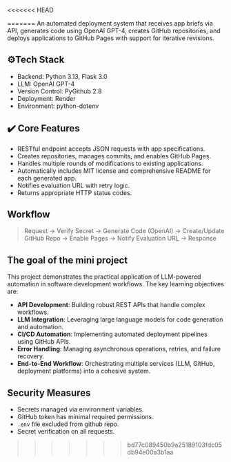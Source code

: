 <<<<<<< HEAD

=======
An automated deployment system that receives app briefs via API, generates code using OpenAI GPT-4, creates GitHub repositories, and deploys applications to GitHub Pages with support for iterative revisions.

## ⚙️Tech Stack
- Backend: Python 3.13, Flask 3.0
- LLM: OpenAI GPT-4
- Version Control: PyGithub 2.8
- Deployment: Render
- Environment: python-dotenv

## ✔️ Core Features
- RESTful endpoint accepts JSON requests with app specifications.
- Creates repositories, manages commits, and enables GitHub Pages.
- Handles multiple rounds of modifications to existing applications.
- Automatically includes MIT license and comprehensive README for each generated app.
- Notifies evaluation URL with retry logic.
- Returns appropriate HTTP status codes.

## Workflow
> Request → Verify Secret → Generate Code (OpenAI) → Create/Update GitHub Repo → Enable Pages → Notify Evaluation URL → Response

## The goal of the mini project

This project demonstrates the practical application of LLM-powered automation in software development workflows. The key learning objectives are:

- **API Development**: Building robust REST APIs that handle complex workflows.
- **LLM Integration**: Leveraging large language models for code generation and automation.
- **CI/CD Automation**: Implementing automated deployment pipelines using GitHub APIs.
- **Error Handling**: Managing asynchronous operations, retries, and failure recovery.
- **End-to-End Workflow**: Orchestrating multiple services (LLM, GitHub, deployment platforms) into a cohesive system.

## Security Measures

- Secrets managed via environment variables.
- GitHub token has minimal required permissions.
- `.env` file excluded from github repo.
- Secret verification on all requests.
>>>>>>> bd77c089450b9a25189103fdc05db94e00a3b1aa
